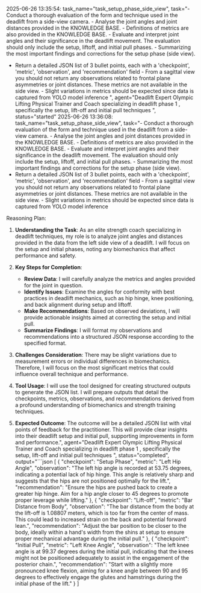 2025-06-26 13:35:54: task_name="task_setup_phase_side_view", task="- Conduct a thorough evaluation of the form and technique used in the deadlift from a side-view camera. - Analyse the joint angles and joint distances provided in the KNOWLEDGE BASE. - Definitions of metrics are also provided in the KNOWLEDGE BASE. - Evaluate and interpret joint angles and their significance in the deadlift movement. The evaluation should only include the setup, liftoff, and initial pull phases. - Summarizing the most important findings and corrections for the setup phase (side view).
- Return a detailed JSON list of 3 bullet points, each with a 'checkpoint', 'metric', 'observation', and 'recommendation' field - From a sagittal view you should not return any observations related to frontal plane asymmetries or joint distances. These metrics are not available in the side view. - Slight variations in metrics should be expected since data is captured from YOLO model inference
", agent="Deadlift Expert Olympic Lifting Physical Trainer and Coach specializing in deadlift phase 1 , specifically the setup, lift-off and initial pull techniques
", status="started"
2025-06-26 13:36:08: task_name="task_setup_phase_side_view", task="- Conduct a thorough evaluation of the form and technique used in the deadlift from a side-view camera. - Analyse the joint angles and joint distances provided in the KNOWLEDGE BASE. - Definitions of metrics are also provided in the KNOWLEDGE BASE. - Evaluate and interpret joint angles and their significance in the deadlift movement. The evaluation should only include the setup, liftoff, and initial pull phases. - Summarizing the most important findings and corrections for the setup phase (side view).
- Return a detailed JSON list of 3 bullet points, each with a 'checkpoint', 'metric', 'observation', and 'recommendation' field - From a sagittal view you should not return any observations related to frontal plane asymmetries or joint distances. These metrics are not available in the side view. - Slight variations in metrics should be expected since data is captured from YOLO model inference


Reasoning Plan:
1. **Understanding the Task**: As an elite strength coach specializing in deadlift techniques, my role is to analyze joint angles and distances provided in the data from the left side view of a deadlift. I will focus on the setup and initial phases, noting any biomechanics that affect performance and safety.

2. **Key Steps for Completion**: 
   - **Review Data**: I will carefully analyze the metrics and angles provided for the joint in question.
   - **Identify Issues**: Examine the angles for conformity with best practices in deadlift mechanics, such as hip hinge, knee positioning, and back alignment during setup and liftoff.
   - **Make Recommendations**: Based on observed deviations, I will provide actionable insights aimed at correcting the setup and initial pull.
   - **Summarize Findings**: I will format my observations and recommendations into a structured JSON response according to the specified format.

3. **Challenges Consideration**: There may be slight variations due to measurement errors or individual differences in biomechanics. Therefore, I will focus on the most significant metrics that could influence overall technique and performance.

4. **Tool Usage**: I will use the tool designed for creating structured outputs to generate the JSON list. I will prepare outputs that detail the checkpoints, metrics, observations, and recommendations derived from a profound understanding of biomechanics and strength training techniques.

5. **Expected Outcome**: The outcome will be a detailed JSON list with vital points of feedback for the practitioner. This will provide clear insights into their deadlift setup and initial pull, supporting improvements in form and performance.", agent="Deadlift Expert Olympic Lifting Physical Trainer and Coach specializing in deadlift phase 1 , specifically the setup, lift-off and initial pull techniques
", status="completed", output="```json
[
    {
        "checkpoint": "Setup Phase",
        "metric": "Left Hip Angle",
        "observation": "The left hip angle is recorded at 53.75 degrees, indicating a potential lack of hip hinge. This angle is relatively sharp and suggests that the hips are not positioned optimally for the lift.",
        "recommendation": "Ensure the hips are pushed back to create a greater hip hinge. Aim for a hip angle closer to 45 degrees to promote proper leverage while lifting."
    },
    {
        "checkpoint": "Lift-off",
        "metric": "Bar Distance from Body",
        "observation": "The bar distance from the body at the lift-off is 1.08807 meters, which is too far from the center of mass. This could lead to increased strain on the back and potential forward lean.",
        "recommendation": "Adjust the bar position to be closer to the body, ideally within a hand's width from the shins at setup to ensure proper mechanical advantage during the initial pull."
    },
    {
        "checkpoint": "Initial Pull",
        "metric": "Left Knee Angle",
        "observation": "The left knee angle is at 99.37 degrees during the initial pull, indicating that the knees might not be positioned adequately to assist in the engagement of the posterior chain.",
        "recommendation": "Start with a slightly more pronounced knee flexion, aiming for a knee angle between 90 and 95 degrees to effectively engage the glutes and hamstrings during the initial phase of the lift."
    }
]
```"
